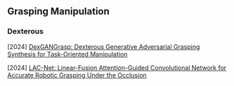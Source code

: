## Grasping Manipulation

### Dexterous

[2024] [DexGANGrasp: Dexterous Generative Adversarial Grasping Synthesis for Task-Oriented Manipulation](https://arxiv.org/abs/2407.17348)

[2024] [LAC-Net: Linear-Fusion Attention-Guided Convolutional Network for Accurate Robotic Grasping Under the Occlusion](https://arxiv.org/abs/2408.03238)